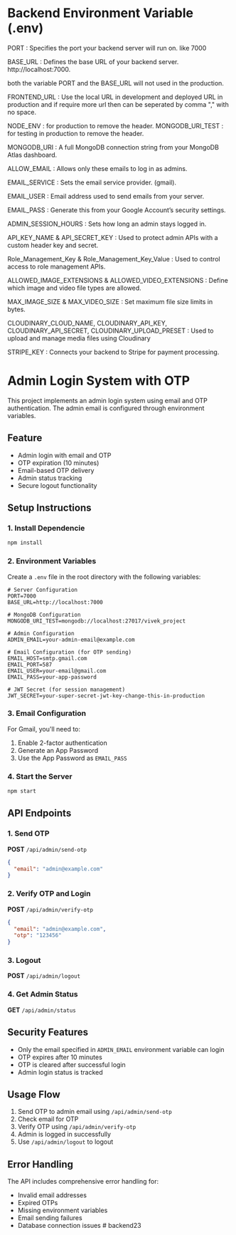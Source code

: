 # Backend Environment Variable (.env)

PORT : Specifies the port your backend server will run on. like 7000

BASE_URL : Defines the base URL of your backend server. http://localhost:7000.

both the variable PORT and the BASE_URL will not used in the production.

FRONTEND_URL : Use the local URL in development and deployed URL in production and if require more url then can be seperated by comma "," with no space.

NODE_ENV : for production to remove the header. 
MONGODB_URI_TEST : for testing in production to remove the header.

MONGODB_URI : A full MongoDB connection string from your MongoDB Atlas dashboard.

ALLOW_EMAIL : Allows only these emails to log in as admins.

EMAIL_SERVICE : Sets the email service provider. (gmail).

EMAIL_USER : Email address used to send emails from your server.

EMAIL_PASS : Generate this from your Google Account’s security settings.

ADMIN_SESSION_HOURS : Sets how long an admin stays logged in.

API_KEY_NAME & API_SECRET_KEY :  Used to protect admin APIs with a custom header key and secret.

Role_Management_Key & Role_Management_Key_Value : Used to control access to role management APIs.

ALLOWED_IMAGE_EXTENSIONS & ALLOWED_VIDEO_EXTENSIONS : Define which image and video file types are allowed.

MAX_IMAGE_SIZE & MAX_VIDEO_SIZE : Set maximum file size limits in bytes.

CLOUDINARY_CLOUD_NAME, CLOUDINARY_API_KEY, CLOUDINARY_API_SECRET, CLOUDINARY_UPLOAD_PRESET :
Used to upload and manage media files using Cloudinary

STRIPE_KEY : Connects your backend to Stripe for payment processing.

# Admin Login System with OTP

This project implements an admin login system using email and OTP authentication. The admin email is configured through environment variables.

## Feature

- Admin login with email and OTP
- OTP expiration (10 minutes)
- Email-based OTP delivery
- Admin status tracking
- Secure logout functionality

## Setup Instructions

### 1. Install Dependencie

```bash
npm install
```

### 2. Environment Variables

Create a `.env` file in the root directory with the following variables:

```env
# Server Configuration
PORT=7000
BASE_URL=http://localhost:7000

# MongoDB Configuration
MONGODB_URI_TEST=mongodb://localhost:27017/vivek_project

# Admin Configuration
ADMIN_EMAIL=your-admin-email@example.com

# Email Configuration (for OTP sending)
EMAIL_HOST=smtp.gmail.com
EMAIL_PORT=587
EMAIL_USER=your-email@gmail.com
EMAIL_PASS=your-app-password

# JWT Secret (for session management)
JWT_SECRET=your-super-secret-jwt-key-change-this-in-production
```

### 3. Email Configuration

For Gmail, you'll need to:

1. Enable 2-factor authentication
2. Generate an App Password
3. Use the App Password as `EMAIL_PASS`

### 4. Start the Server

```bash
npm start
```

## API Endpoints

### 1. Send OTP

**POST** `/api/admin/send-otp`

```json
{
  "email": "admin@example.com"
}
```

### 2. Verify OTP and Login

**POST** `/api/admin/verify-otp`

```json
{
  "email": "admin@example.com",
  "otp": "123456"
}
```

### 3. Logout

**POST** `/api/admin/logout`

### 4. Get Admin Status

**GET** `/api/admin/status`

## Security Features

- Only the email specified in `ADMIN_EMAIL` environment variable can login
- OTP expires after 10 minutes
- OTP is cleared after successful login
- Admin login status is tracked

## Usage Flow

1. Send OTP to admin email using `/api/admin/send-otp`
2. Check email for OTP
3. Verify OTP using `/api/admin/verify-otp`
4. Admin is logged in successfully
5. Use `/api/admin/logout` to logout

## Error Handling

The API includes comprehensive error handling for:

- Invalid email addresses
- Expired OTPs
- Missing environment variables
- Email sending failures
- Database connection issues
#   b a c k e n d 2 3 
 
 